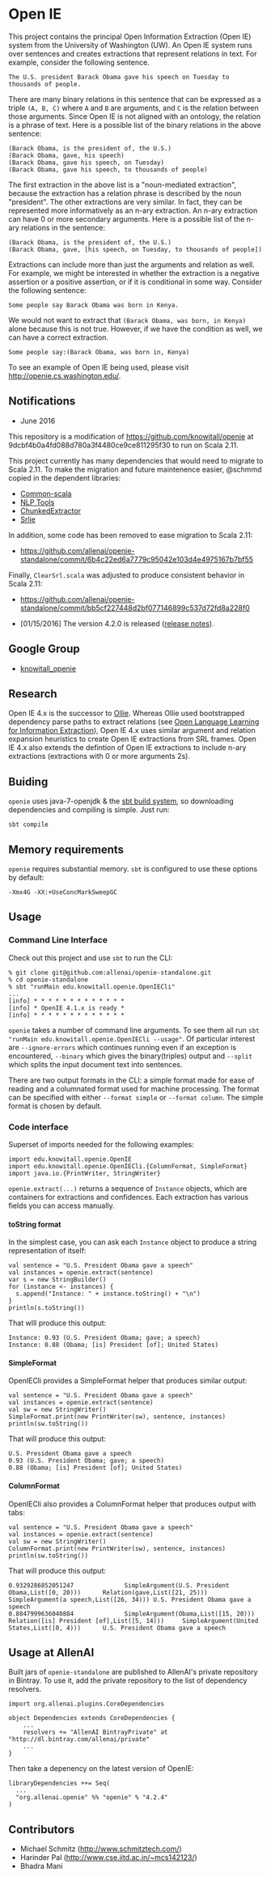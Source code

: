 Open IE
======

This project contains the principal Open Information Extraction (Open IE)
system from the University of Washington (UW).  An Open IE system runs over
sentences and creates extractions that represent relations in text.  For
example, consider the following sentence.

    The U.S. president Barack Obama gave his speech on Tuesday to thousands of people.

There are many binary relations in this sentence that can be expressed as a
triple `(A, B, C)` where `A` and `B` are arguments, and `C` is the relation
between those arguments.  Since Open IE is not aligned with an ontology, the
relation is a phrase of text.  Here is a possible list of the binary relations
in the above sentence:

    (Barack Obama, is the president of, the U.S.)
    (Barack Obama, gave, his speech)
    (Barack Obama, gave his speech, on Tuesday)
    (Barack Obama, gave his speech, to thousands of people)

The first extraction in the above list is a "noun-mediated extraction", because
the extraction has a relation phrase is described by the noun "president".  The
other extractions are very similar.  In fact, they can be represented more
informatively as an n-ary extraction.  An n-ary extraction can have 0 or more
secondary arguments.  Here is a possible list of the n-ary relations in the
sentence:

    (Barack Obama, is the president of, the U.S.)
    (Barack Obama, gave, [his speech, on Tuesday, to thousands of people])

Extractions can include more than just the arguments and relation as well.  For
example, we might be interested in whether the extraction is a negative
assertion or a positive assertion, or if it is conditional in some way.
Consider the following sentence:

    Some people say Barack Obama was born in Kenya.

We would not want to extract that `(Barack Obama, was born, in Kenya)` alone
because this is not true.  However, if we have the condition as well, we can
have a correct extraction.

    Some people say:(Barack Obama, was born in, Kenya)

To see an example of Open IE being used, please visit http://openie.cs.washington.edu/.

## Notifications

* June 2016

This repository is a modification of https://github.com/knowitall/openie
at 9dcbf4b0a4fd088d780a3f4480ce9ce811295f30 to run on Scala 2.11.

This project currently has many dependencies that would need to migrate to Scala 2.11.
To make the migration and future maintenence easier, @schmmd copied in the dependent
libraries:

  * [Common-scala](https://github.com/knowitall/common-scala)
  * [NLP Tools](https://github.com/knowitall/nlptools)
  * [ChunkedExtractor](https://github.com/knowitall/chunkedextractor)
  * [Srlie](https://github.com/knowitall/srlie)

In addition, some code has been removed to ease migration to Scala 2.11:

  * https://github.com/allenai/openie-standalone/commit/6b4c22ed6a7779c95042e103d4e4975167b7bf55

Finally, `ClearSrl.scala` was adjusted to produce consistent behavior in Scala 2.11:

  * https://github.com/allenai/openie-standalone/commit/bb5cf227448d2bf077146899c537d72fd8a228f0

* [01/15/2016] The version 4.2.0 is released ([release notes](https://github.com/knowitall/openie/blob/master/release/release_notes.md)).

## Google Group

* [knowitall_openie](https://groups.google.com/forum/#!forum/knowitall_openie)

## Research

Open IE 4.x is the successor to [Ollie](http://www.gitub.com/knowitall/ollie).
Whereas Ollie used bootstrapped dependency parse paths to extract relations
(see [Open Language Learning for Information Extraction](https://homes.cs.washington.edu/~mausam/papers/emnlp12a.pdf)),
Open IE 4.x uses similar argument and relation expansion heuristics to create
Open IE extractions from SRL frames.  Open IE 4.x also extends the defintion of
Open IE extractions to include n-ary extractions (extractions with 0 or more arguments 2s).

## Buiding

`openie` uses java-7-openjdk & the [sbt build system](http://www.scala-sbt.org/), so downloading
dependencies and compiling is simple.  Just run:

    sbt compile

## Memory requirements

`openie` requires substantial memory.  `sbt` is configured to use these options by default:

    -Xmx4G -XX:+UseConcMarkSweepGC

## Usage

### Command Line Interface

Check out this project and use `sbt` to run the CLI:

    % git clone git@github.com:allenai/openie-standalone.git
    % cd openie-standalone
    % sbt "runMain edu.knowitall.openie.OpenIECli"
    ...
    [info] * * * * * * * * * * * * *
    [info] * OpenIE 4.1.x is ready *
    [info] * * * * * * * * * * * * *

`openie` takes a number of command line arguments.  To see them all run
`sbt "runMain edu.knowitall.openie.OpenIECli --usage"`. Of particular interest are
`--ignore-errors` which continues running even if an exception is encountered, `--binary` which gives the binary(triples) output and `--split` which splits the input document text into sentences.

There are two output formats in the CLI: a simple format made for ease of reading and a
columnated format used for machine processing.  The format can be specified
with either `--format simple` or `--format column`.  The simple format is
chosen by default.

### Code interface

Superset of imports needed for the following examples:

    import edu.knowitall.openie.OpenIE
    import edu.knowitall.openie.OpenIECli.{ColumnFormat, SimpleFormat}
    import java.io.{PrintWriter, StringWriter}

`openie.extract(...)` returns a sequence of `Instance` objects, which are
containers for extractions and confidences. Each extraction has various
fields you can access manually.

#### toString format

In the simplest case, you can ask each `Instance` object to produce a string
representation of itself:

    val sentence = "U.S. President Obama gave a speech"
    val instances = openie.extract(sentence)
    var s = new StringBuilder()
    for (instance <- instances) {
      s.append("Instance: " + instance.toString() + "\n")
    }
    println(s.toString())

That wIll produce this output:

    Instance: 0.93 (U.S. President Obama; gave; a speech)
    Instance: 0.88 (Obama; [is] President [of]; United States)

#### SimpleFormat

OpenIECli provides a SimpleFormat helper that produces similar output:

    val sentence = "U.S. President Obama gave a speech"
    val instances = openie.extract(sentence)
    val sw = new StringWriter()
    SimpleFormat.print(new PrintWriter(sw), sentence, instances)
    println(sw.toString())

That will produce this output:

    U.S. President Obama gave a speech
    0.93 (U.S. President Obama; gave; a speech)
    0.88 (Obama; [is] President [of]; United States)

#### ColumnFormat

OpenIECli also provides a ColumnFormat helper that produces output with tabs:

    val sentence = "U.S. President Obama gave a speech"
    val instances = openie.extract(sentence)
    val sw = new StringWriter()
    ColumnFormat.print(new PrintWriter(sw), sentence, instances)
    println(sw.toString())

That will produce this output:

    0.9329286852051247              SimpleArgument(U.S. President Obama,List([0, 20)))      Relation(gave,List([21, 25)))   SimpleArgument(a speech,List([26, 34))) U.S. President Obama gave a speech
    0.8847999636040884              SimpleArgument(Obama,List([15, 20)))    Relation([is] President [of],List([5, 14)))     SimpleArgument(United States,List([0, 4)))      U.S. President Obama gave a speech

## Usage at AllenAI

Built jars of `openie-standalone` are published to AllenAI's private repository
in Bintray. To use it, add the private repository to the list of dependency
resolvers.

    import org.allenai.plugins.CoreDependencies
    
    object Dependencies extends CoreDependencies {
        ...
        resolvers += "AllenAI BintrayPrivate" at "http://dl.bintray.com/allenai/private"
        ...
    }

Then take a depenency on the latest version of OpenIE:

    libraryDependencies ++= Seq(
      ...
      "org.allenai.openie" %% "openie" % "4.2.4"
    )

## Contributors
* Michael Schmitz (http://www.schmitztech.com/)
* Harinder Pal (http://www.cse.iitd.ac.in/~mcs142123/)
* Bhadra Mani
